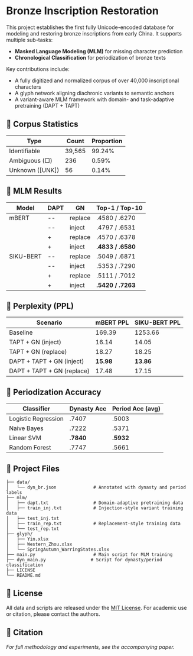 # Bronze Inscription Restoration

This project establishes the first fully Unicode-encoded database for modeling and restoring bronze inscriptions from early China. It supports multiple sub-tasks:

- **Masked Language Modeling (MLM)** for missing character prediction
- **Chronological Classification** for periodization of bronze texts

Key contributions include:

- A fully digitized and normalized corpus of over 40,000 inscriptional characters
- A glyph network aligning diachronic variants to semantic anchors
- A variant-aware MLM framework with domain- and task-adaptive pretraining (DAPT + TAPT)

## 🔹 Corpus Statistics

| Type                | Count   | Proportion |
|---------------------|---------|------------|
| Identifiable        | 39,565  | 99.24%     |
| Ambiguous (□)       | 236     | 0.59%      |
| Unknown ([UNK])     | 56      | 0.14%      |

## 🔹 MLM Results

| Model       | DAPT | GN       | Top-1 / Top-10 |
|-------------|------|----------|----------------|
| mBERT       | --   | replace  | .4580 / .6270  |
|             | --   | inject   | .4797 / .6531  |
|             | +    | replace  | .4570 / .6378  |
|             | +    | inject   | **.4833 / .6580** |
| SIKU-BERT   | --   | replace  | .5049 / .6871  |
|             | --   | inject   | .5353 / .7290  |
|             | +    | replace  | .5111 / .7012  |
|             | +    | inject   | **.5420 / .7263** |

## 🔹 Perplexity (PPL)

| Scenario                   | mBERT PPL | SIKU-BERT PPL |
|---------------------------|-----------|---------------|
| Baseline                  | 169.39    | 1253.66       |
| TAPT + GN (inject)        | 16.14     | 14.05         |
| TAPT + GN (replace)       | 18.27     | 18.25         |
| DAPT + TAPT + GN (inject) | **15.98** | **13.86**     |
| DAPT + TAPT + GN (replace)| 17.48     | 17.15         |

## 🔹 Periodization Accuracy

| Classifier         | Dynasty Acc | Period Acc (avg) |
|--------------------|-------------|------------------|
| Logistic Regression| .7407       | .5003            |
| Naive Bayes        | .7222       | .5371            |
| Linear SVM         | **.7840**   | **.5932**        |
| Random Forest      | .7747       | .5661            |

## 🔹 Project Files

```
├── data/
│   └── dyn_br.json              # Annotated with dynasty and period labels
├── mlm/
│   ├── dapt.txt                 # Domain-adaptive pretraining data
│   ├── train_inj.txt            # Injection-style variant training data
│   ├── test_inj.txt
│   ├── train_rep.txt            # Replacement-style training data
│   └── test_rep.txt
├── glyph/
│   ├── Yin.xlsx
│   ├── Western_Zhou.xlsx
│   └── SpringAutumn_WarringStates.xlsx
├── main.py                      # Main script for MLM training
├── dyn_main.py                 # Script for dynasty/period classification
├── LICENSE
└── README.md
```

## 🔹 License

All data and scripts are released under the [MIT License](./LICENSE). For academic use or citation, please contact the authors.

## 🔹 Citation

*For full methodology and experiments, see the accompanying paper.*
